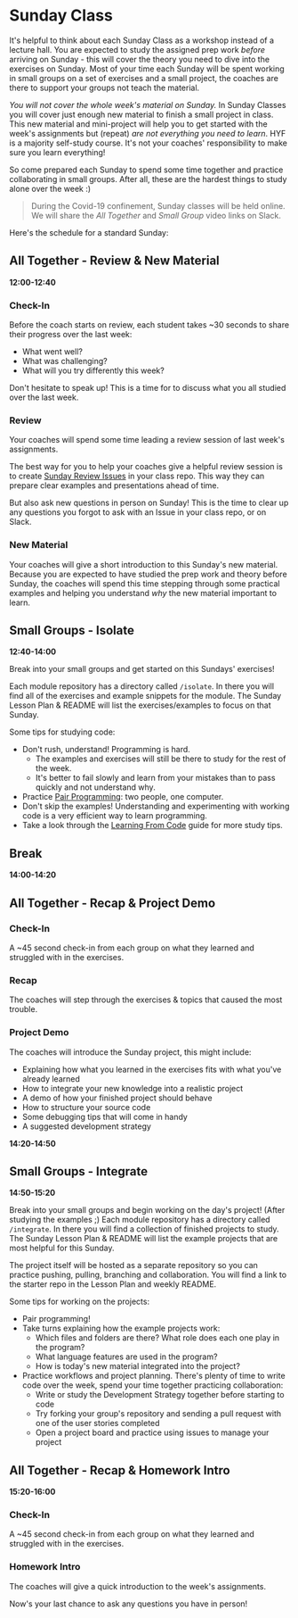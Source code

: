 # Sunday Class

It's helpful to think about each Sunday Class as a workshop instead of a lecture hall. You are expected to study the assigned prep work _before_ arriving on Sunday - this will cover the theory you need to dive into the exercises on Sunday. Most of your time each Sunday will be spent working in small groups on a set of exercises and a small project, the coaches are there to support your groups not teach the material.

_You will not cover the whole week's material on Sunday._ In Sunday Classes you will cover just enough new material to finish a small project in class.  This new material and mini-project will help you to get started with the week's assignments but (repeat) _are not everything you need to learn_.  HYF is a majority self-study course. It's not your coaches' responsibility to make sure you learn everything!

So come prepared each Sunday to spend some time together and practice collaborating in small groups.  After all, these are the hardest things to study alone over the week :)

> During the  Covid-19 confinement, Sunday classes will be held online. We will share the _All Together_ and _Small Group_ video links on Slack.

Here's the schedule for a standard Sunday:

## All Together - Review & New Material

__12:00-12:40__

### Check-In

Before the coach starts on review, each student takes ~30 seconds to share their progress over the last week:

* What went well?
* What was challenging?
* What will you try differently this week?

Don't hesitate to speak up! This is a time for to discuss what you all studied over the last week.

### Review

Your coaches will spend some time leading a review session of last week's assignments.

The best way for you to help your coaches give a helpful review session is to create [Sunday Review Issues](https://github.com/HackYourFutureBelgium/homework-submission#sunday-review) in your class repo.  This way they can prepare clear examples and presentations ahead of time.

But also ask new questions in person on Sunday!  This is the time to clear up any questions you forgot to ask with an Issue in your class repo, or on Slack.

### New Material

Your coaches will give a short introduction to this Sunday's new material. Because you are expected to have studied the prep work and theory before Sunday, the coaches will spend this time stepping through some practical examples and helping you understand _why_ the new material important to learn.

## Small Groups - Isolate

__12:40-14:00__

Break into your small groups and get started on this Sundays' exercises!

Each module repository has a directory called `/isolate`.  In there you will find all of the exercises and example snippets for the module.  The Sunday Lesson Plan & README will list the exercises/examples to focus on that Sunday.

Some tips for studying code:

* Don't rush, understand!  Programming is hard.
  * The examples and exercises will still be there to study for the rest of the week.
  * It's better to fail slowly and learn from your mistakes than to pass quickly and not understand why.
* Practice [Pair Programming](https://study.hackyourfuture.be/collaborating/pair-programming): two people, one computer.
* Don't skip the examples!  Understanding and experimenting with working code is a very efficient way to learn programming.
* Take a look through the [Learning From Code](https://study.hackyourfuture.be/learning/learning-from-code) guide for more study tips.

## Break

__14:00-14:20__

## All Together - Recap & Project Demo

### Check-In

A ~45 second check-in from each group on what they learned and struggled with in the exercises.

### Recap

The coaches will step through the exercises & topics that caused the most trouble.

### Project Demo

The coaches will introduce the Sunday project, this might include:

* Explaining how what you learned in the exercises fits with what you've already learned
* How to integrate your new knowledge into a realistic project
* A demo of how your finished project should behave
* How to structure your source code
* Some debugging tips that will come in handy
* A suggested development strategy

__14:20-14:50__

## Small Groups - Integrate

__14:50-15:20__

Break into your small groups and begin working on the day's project!  (After studying the examples ;)  Each module repository has a directory called `/integrate`.  In there you will find a collection of finished projects to study.  The Sunday Lesson Plan & README will list the example projects that are most helpful for this Sunday.

The project itself will be hosted as a separate repository so you can practice pushing, pulling, branching and collaboration.  You will find a link to the starter repo in the Lesson Plan and weekly README.

Some tips for working on the projects:

* Pair programming!
* Take turns explaining how the example projects work:
  * Which files and folders are there? What role does each one play in the program?
  * What language features are used in the program?
  * How is today's new material integrated into the project?
* Practice workflows and project planning. There's plenty of time to write code over the week, spend your time together practicing collaboration:
  * Write or study the Development Strategy together before starting to code
  * Try forking your group's repository and sending a pull request with one of the user stories completed
  * Open a project board and practice using issues to manage your project


## All Together - Recap & Homework Intro

__15:20-16:00__

### Check-In

A ~45 second check-in from each group on what they learned and struggled with in the exercises.

### Homework Intro

The coaches will give a quick introduction to the week's assignments.

Now's your last chance to ask any questions you have in person!
